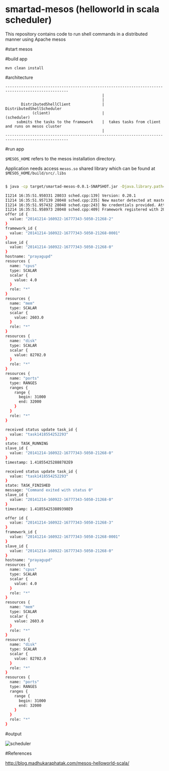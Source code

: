 # smartad-mesos (helloworld in scala scheduler)

This repository contains code to run shell commands in a distributed manner using Apache mesos

#start mesos

#build app

    mvn clean install

#architecture

```
--------------------------------------------------------------------------------------------------
                                           |
                                           |
       DistributedShellClient              |           DistributedShellScheduler
            (client)                       |                (scheduler)
     submits the tasks to the framework    |  takes tasks from client and runs on mesos cluster
                                           |
--------------------------------------------------------------------------------------------------
```

#run app

`$MESOS_HOME` refers to the mesos installation directory. 

Application needs access `mesos.so` shared library which can be found at `$MESOS_HOME/build/src/.libs`


```bash

$ java -cp target/smartad-mesos-0.0.1-SNAPSHOT.jar -Djava.library.path=$MESOS_HOME/build/src/.libs com.smartad.mesos.DistributedShellClient "/bin/echo hello prayagupd"

I1214 16:35:51.950331 28033 sched.cpp:139] Version: 0.20.1
I1214 16:35:51.957139 28048 sched.cpp:235] New master detected at master@127.0.0.1:5050
I1214 16:35:51.957432 28048 sched.cpp:243] No credentials provided. Attempting to register without authentication
I1214 16:35:51.958973 28048 sched.cpp:409] Framework registered with 20141214-160922-16777343-5050-21268-0001
offer id {
  value: "20141214-160922-16777343-5050-21268-2"
}
framework_id {
  value: "20141214-160922-16777343-5050-21268-0001"
}
slave_id {
  value: "20141214-160922-16777343-5050-21268-0"
}
hostname: "prayagupd"
resources {
  name: "cpus"
  type: SCALAR
  scalar {
    value: 4.0
  }
  role: "*"
}
resources {
  name: "mem"
  type: SCALAR
  scalar {
    value: 2603.0
  }
  role: "*"
}
resources {
  name: "disk"
  type: SCALAR
  scalar {
    value: 82702.0
  }
  role: "*"
}
resources {
  name: "ports"
  type: RANGES
  ranges {
    range {
      begin: 31000
      end: 32000
    }
  }
  role: "*"
}

received status update task_id {
  value: "task1418554252293"
}
state: TASK_RUNNING
slave_id {
  value: "20141214-160922-16777343-5050-21268-0"
}
timestamp: 1.418554252888782E9

received status update task_id {
  value: "task1418554252293"
}
state: TASK_FINISHED
message: "Command exited with status 0"
slave_id {
  value: "20141214-160922-16777343-5050-21268-0"
}
timestamp: 1.418554253889398E9

offer id {
  value: "20141214-160922-16777343-5050-21268-3"
}
framework_id {
  value: "20141214-160922-16777343-5050-21268-0001"
}
slave_id {
  value: "20141214-160922-16777343-5050-21268-0"
}
hostname: "prayagupd"
resources {
  name: "cpus"
  type: SCALAR
  scalar {
    value: 4.0
  }
  role: "*"
}
resources {
  name: "mem"
  type: SCALAR
  scalar {
    value: 2603.0
  }
  role: "*"
}
resources {
  name: "disk"
  type: SCALAR
  scalar {
    value: 82702.0
  }
  role: "*"
}
resources {
  name: "ports"
  type: RANGES
  ranges {
    range {
      begin: 31000
      end: 32000
    }
  }
  role: "*"
}


```

#output

![scheduler](https://raw.githubusercontent.com/prayagupd/smartad/master/smartad-mesos/mesos_scheduler.png)

#References

http://blog.madhukaraphatak.com/mesos-helloworld-scala/

